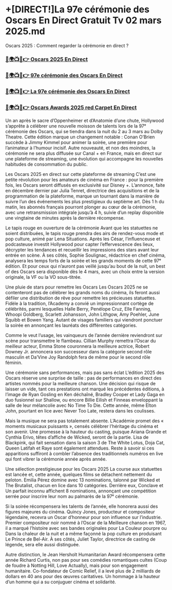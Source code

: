 # +[DIRECT!]La 97e cérémonie des Oscars En Direct Gratuit Tv 02 mars 2025.md
Oscars 2025 : Comment regarder la cérémonie en direct ?

<h3><a href="https://tinyurl.com/yyhvh6eh">🔴🌍📺📱👉 Oscars 2025 En Direct</a></h3>

<h3><a href="https://tinyurl.com/yyhvh6eh">🔴🌍📺📱👉 97e cérémonie des Oscars En Direct</a></h3>

<h3><a href="https://tinyurl.com/yyhvh6eh">🔴🌍📺📱👉 La 97e cérémonie des Oscars En Direct</a></h3>

<h3><a href="https://tinyurl.com/yyhvh6eh">🔴🌍📺📱👉 Oscars Awards 2025 red Carpet En Direct</a></h3>

Un an après le sacre d’Oppenheimer et d’Anatomie d’une chute, Hollywood s’apprête à célébrer une nouvelle moisson de talents lors de la 97ᵉ cérémonie des Oscars, qui se tiendra dans la nuit du 2 au 3 mars au Dolby Theatre. Cette édition marque un changement notable : Conan O’Brien succède à Jimmy Kimmel pour animer la soirée, une première pour l’animateur à l’humour incisif. Autre nouveauté, et non des moindres, la cérémonie ne sera plus diffusée sur Canal + en France, mais en direct sur une plateforme de streaming, une évolution qui accompagne les nouvelles habitudes de consommation du public.

Les Oscars 2025 en direct sur cette plateforme de streaming C’est une petite révolution pour les amateurs de cinéma en France : pour la première fois, les Oscars seront diffusés en exclusivité sur Disney +. L’annonce, faite en décembre dernier par Julia Tenret, directrice des acquisitions et de la programmation de la plateforme, marque un tournant dans la manière de suivre l’un des événements les plus prestigieux du septième art. Dès 1 h du matin, les abonnés français pourront plonger au cœur de la cérémonie, avec une retransmission intégrale jusqu’à 4 h, suivie d’un replay disponible une vingtaine de minutes après la dernière récompense.

Le tapis rouge en ouverture de la cérémonie Avant que les statuettes ne soient distribuées, le tapis rouge prendra des airs de rendez-vous mode et pop culture, animé par Lena Situations. Après les César, l’influenceuse et podcasteuse investit Hollywood pour capter l’effervescence des lieux, décrypter les tendances et recueillir les impressions des stars avant leur entrée en scène. À ses côtés, Sophie Soulignac, rédactrice en chef cinéma, analysera les temps forts de la soirée et les grands moments de cette 97ᵉ édition. Et pour ceux qui n’auront pas veillé jusqu’au bout de la nuit, un best of des Oscars sera disponible dès le 4 mars, avec un choix entre la version originale, la VF ou la VO sous-titrée.

Une pluie de stars pour remettre les Oscars Les Oscars 2025 ne se contenteront pas de célébrer les grands noms du cinéma, ils feront aussi défiler une distribution de rêve pour remettre les précieuses statuettes. Fidèle à la tradition, l’Academy a convié un impressionnant cortège de célébrités, parmi lesquelles Halle Berry, Penélope Cruz, Elle Fanning, Whoopi Goldberg, Scarlett Johansson, John Lithgow, Amy Poehler, June Squibb et Bowen Yang. Autant de visages familiers qui viendront ponctuer la soirée en annonçant les lauréats des différentes catégories.

Comme le veut l’usage, les vainqueurs de l’année dernière reviendront sur scène pour transmettre le flambeau. Cillian Murphy remettra l’Oscar du meilleur acteur, Emma Stone couronnera la meilleure actrice, Robert Downey Jr. annoncera son successeur dans la catégorie second rôle masculin et Da’Vine Joy Randolph fera de même pour le second rôle féminin.

Une cérémonie sans performances, mais pas sans éclat L’édition 2025 des Oscars réserve une surprise de taille : pas de performances en direct des artistes nommés pour la meilleure chanson. Une décision qui risque de laisser un vide, tant ces prestations ont marqué les précédentes éditions, à l’image de Ryan Gosling en Ken déchaîné, Bradley Cooper et Lady Gaga en duo fusionnel sur Shallow, ou encore Billie Eilish et Finneas enveloppant la salle de leur mélancolie avec No Time To Die. Cette année, même Elton John, pourtant en lice avec Never Too Late, restera dans les coulisses.

Mais la musique ne sera pas totalement absente. L’Académie promet des « moments musicaux puissants », censés célébrer l’héritage du cinéma et son avenir. Une promesse à la hauteur du casting, puisque Ariana Grande et Cynthia Erivo, têtes d’affiche de Wicked, seront de la partie. Lisa de Blackpink, qui fait sensation dans la saison 3 de The White Lotus, Doja Cat, Queen Latifah et Raye sont également attendues. Reste à savoir si ces apparitions suffiront à combler l’absence des traditionnels numéros en live qui font vibrer la cérémonie année après année.

Une sélection prestigieuse pour les Oscars 2025 La course aux statuettes est lancée et, cette année, quelques films se détachent nettement du peloton. Emilia Pérez domine avec 13 nominations, talonné par Wicked et The Brutalist, chacun en lice dans 10 catégories. Derrière eux, Conclave et Un parfait inconnu affichent 8 nominations, annonçant une compétition serrée pour inscrire leur nom au palmarès de la 97ᵉ cérémonie.

Si la soirée récompensera les talents de l’année, elle honorera aussi des figures majeures du cinéma. Quincy Jones, producteur et compositeur légendaire, recevra un Oscar d’honneur pour son influence sur l’industrie. Premier compositeur noir nommé à l’Oscar de la Meilleure chanson en 1967, il a marqué l’histoire avec ses bandes originales pour La Couleur pourpre ou Dans la chaleur de la nuit et a même façonné la pop culture en produisant Le Prince de Bel-Air. À ses côtés, Juliet Taylor, directrice de casting de légende, sera elle aussi distinguée.

Autre distinction, le Jean Hersholt Humanitarian Award récompensera cette année Richard Curtis, non pas pour ses comédies romantiques cultes (Coup de foudre à Notting Hill, Love Actually), mais pour son engagement humanitaire. Co-fondateur de Comic Relief, il a levé plus de 2 milliards de dollars en 40 ans pour des œuvres caritatives. Un hommage à la hauteur d’un homme qui a su conjuguer cinéma et solidarité.
